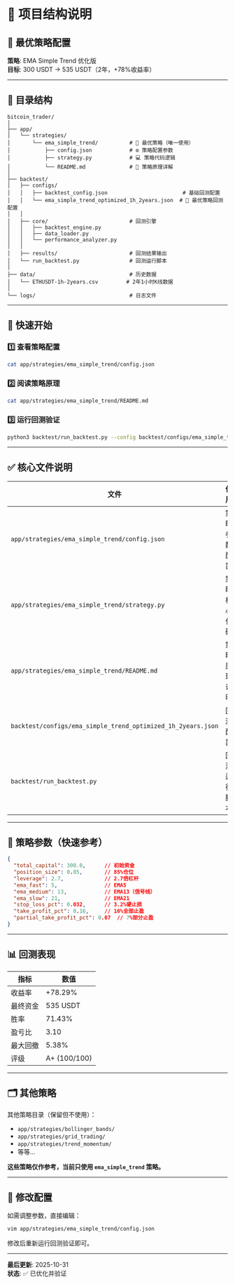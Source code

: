 # 📁 项目结构说明

## 🎯 最优策略配置

**策略**: EMA Simple Trend 优化版  
**目标**: 300 USDT → 535 USDT（2年，+78%收益率）

---

## 📂 目录结构

```
bitcoin_trader/
│
├── app/
│   └── strategies/
│       └── ema_simple_trend/          # 🎯 最优策略（唯一使用）
│           ├── config.json            # ⚙️ 策略配置参数
│           ├── strategy.py            # 💻 策略代码逻辑
│           └── README.md              # 📖 策略原理详解
│
├── backtest/
│   ├── configs/
│   │   ├── backtest_config.json                        # 基础回测配置
│   │   └── ema_simple_trend_optimized_1h_2years.json  # 🎯 最优策略回测配置
│   │
│   ├── core/                          # 回测引擎
│   │   ├── backtest_engine.py
│   │   ├── data_loader.py
│   │   └── performance_analyzer.py
│   │
│   ├── results/                       # 回测结果输出
│   └── run_backtest.py                # 回测运行脚本
│
├── data/                              # 历史数据
│   └── ETHUSDT-1h-2years.csv         # 2年1小时K线数据
│
└── logs/                              # 日志文件

```

---

## 🚀 快速开始

### 1️⃣ 查看策略配置
```bash
cat app/strategies/ema_simple_trend/config.json
```

### 2️⃣ 阅读策略原理
```bash
cat app/strategies/ema_simple_trend/README.md
```

### 3️⃣ 运行回测验证
```bash
python3 backtest/run_backtest.py --config backtest/configs/ema_simple_trend_optimized_1h_2years.json
```

---

## ✅ 核心文件说明

| 文件 | 作用 | 重要性 |
|------|------|--------|
| `app/strategies/ema_simple_trend/config.json` | 策略参数配置 | ⭐⭐⭐⭐⭐ |
| `app/strategies/ema_simple_trend/strategy.py` | 策略核心代码 | ⭐⭐⭐⭐⭐ |
| `app/strategies/ema_simple_trend/README.md` | 策略原理说明 | ⭐⭐⭐⭐ |
| `backtest/configs/ema_simple_trend_optimized_1h_2years.json` | 回测配置 | ⭐⭐⭐ |
| `backtest/run_backtest.py` | 回测运行脚本 | ⭐⭐⭐ |

---

## 🎯 策略参数（快速参考）

```json
{
  "total_capital": 300.0,      // 初始资金
  "position_size": 0.85,       // 85%仓位
  "leverage": 2.7,             // 2.7倍杠杆
  "ema_fast": 5,               // EMA5
  "ema_medium": 13,            // EMA13（信号线）
  "ema_slow": 21,              // EMA21
  "stop_loss_pct": 0.032,      // 3.2%硬止损
  "take_profit_pct": 0.16,     // 16%全部止盈
  "partial_take_profit_pct": 0.07  // 7%部分止盈
}
```

---

## 📊 回测表现

| 指标 | 数值 |
|------|------|
| 收益率 | +78.29% |
| 最终资金 | 535 USDT |
| 胜率 | 71.43% |
| 盈亏比 | 3.10 |
| 最大回撤 | 5.38% |
| 评级 | A+ (100/100) |

---

## 🗂️ 其他策略

其他策略目录（保留但不使用）：
- `app/strategies/bollinger_bands/`
- `app/strategies/grid_trading/`
- `app/strategies/trend_momentum/`
- 等等...

**这些策略仅作参考，当前只使用 `ema_simple_trend` 策略。**

---

## 🔧 修改配置

如需调整参数，直接编辑：
```bash
vim app/strategies/ema_simple_trend/config.json
```

修改后重新运行回测验证即可。

---

**最后更新**: 2025-10-31  
**状态**: ✅ 已优化并验证
